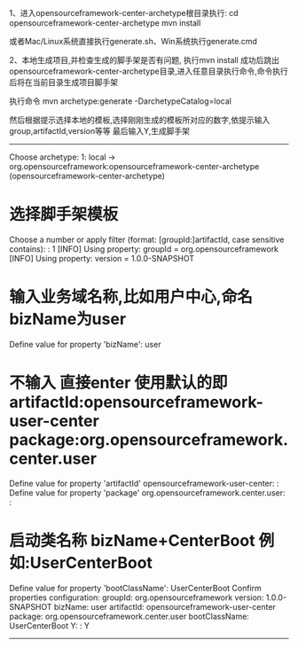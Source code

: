 1、进入opensourceframework-center-archetype根目录执行:
   cd opensourceframework-center-archetype
   mvn install
  
   或者Mac/Linux系统直接执行generate.sh、Win系统执行generate.cmd

2、本地生成项目,并检查生成的脚手架是否有问题,
   执行mvn install 成功后跳出opensourceframework-center-archetype目录,进入任意目录执行命令,命令执行后将在当前目录生成项目脚手架

   执行命令
   mvn archetype:generate -DarchetypeCatalog=local
   
   然后根据提示选择本地的模板,选择刚刚生成的模板所对应的数字,依提示输入group,artifactId,version等等
   最后输入Y,生成脚手架
   ************************************************************************************
   Choose archetype:
   1: local -> org.opensourceframework:opensourceframework-center-archetype (opensourceframework-center-archetype)
   # 选择脚手架模板
   Choose a number or apply filter (format: [groupId:]artifactId, case sensitive contains): : 1
   [INFO] Using property: groupId = org.opensourceframework
   [INFO] Using property: version = 1.0.0-SNAPSHOT
   # 输入业务域名称,比如用户中心,命名bizName为user
   Define value for property 'bizName': user
   # 不输入 直接enter 使用默认的即 artifactId:opensourceframework-user-center  package:org.opensourceframework.center.user
   Define value for property 'artifactId' opensourceframework-user-center: :
   Define value for property 'package' org.opensourceframework.center.user: :
   # 启动类名称 bizName+CenterBoot 例如:UserCenterBoot
   Define value for property 'bootClassName': UserCenterBoot
   Confirm properties configuration:
   groupId: org.opensourceframework
   version: 1.0.0-SNAPSHOT
   bizName: user
   artifactId: opensourceframework-user-center
   package: org.opensourceframework.center.user
   bootClassName: UserCenterBoot
   Y: : Y
   **************************************************************************************

